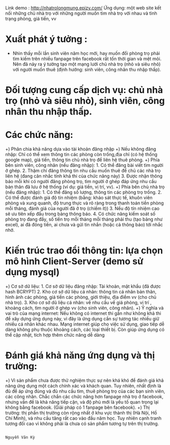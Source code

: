 Link demo : http://nhatrolongmung.epizy.com/
Ứng dụng: một web site kết nối những chủ nhà trọ với những người muốn tìm nhà trọ với nhau và tình trạng phòng, giá tiền, vv
# Xuất phát ý tưởng :
 - Nhìn thấy mỗi lần sinh viên năm học mới, hay muốn đổi phòng trọ phải tìm kiếm trên nhiều fanpage trên facebook rất tốn thời gian và mệt mỏi. Nên đã nảy ra ý tưởng tạo một mạng lưới chủ nhà trọ (nhỏ và siêu nhỏ) với người muốn thuê (định hướng: sinh viên, công nhân thu nhập thấp).
# Đối tượng cung cấp dịch vụ: chủ nhà trọ (nhỏ và siêu nhỏ), sinh viên, công nhân thu nhập thấp.
# Các chức năng:
  +) Phân chia khả năng dựa vào tài khoản đăng nhập
  +) Nếu không đăng nhập: Chỉ có thể xem thông tin các phòng còn trống,địa chỉ (có hệ thống google map), giá tiền, thông tin chủ nhà trọ để liên hệ thuê phòng.
  +) Phía bên sinh viên, công nhân (nếu đăng nhập):
    1. Có thể đăng bài viết tìm người ở ghép.
    2. Thậm chí đăng thông tin nhu cầu muốn thuê để chủ các nhà trọ liên hệ (đang cân nhắc tính khả thi của chức năng này)
    3. Được nhận thông báo mỗi khi có người đăng phòng trọ, tìm người ở ghép đáp ứng nhu cầu bản thân đã lưu ở hệ thống (ví dụ: giá tiền, vị trí, vv).
  +) Phía bên chủ nhà trọ (nếu đăng nhập):
    1. Có thể đăng số lượng, thông tin các phòng trọ trống.
    2. Có thể được đánh giá độ tín nhiệm (bằng: khảo sát thực tế, khuôn viên phòng và xung quanh, độ trung thực và rõ ràng trong thanh toán tiền phòng mỗi tháng, đánh giá của người đã ở trọ (chiếm ít))
    3. Nếu độ tín nhiệm cao sẽ ưu tiên xếp đầu trong bảng thông báo.
    4. Có chức năng kiểm soát số phòng trọ đang đầy, số tiền trọ mỗi tháng mỗi tháng phải thu (tạo bảng như excel), ai đã đóng tiền, ai chưa và gửi tin nhắn (hoặc cả thông báo) tới nhắc nhở.
# Kiến trúc trao đổi thông tin: lựa chọn mô hình Client-Server (demo sử dụng mysql)
  +) Cơ sở dữ liệu:
    1. Cơ sở dữ liệu đăng nhập: Tài khoản, mật khẩu (đã được hash BCRYPT)
    2. Kho cơ sở dữ liệu cá nhân: thông tin cá nhân bản thân, hình ảnh các phòng, giá tiền các phòng, giới thiệu, địa điểm vv (cho chủ nhà trọ).
    3. Kho cơ sở dũ liệu cá nhân: về nhu cầu về giá phòng, vị trí , khoảng cách, tìm người ở ghép vv (cho sinh viên, công nhân).
  +) Ý nghĩa và vai trò của mạng internet: Nếu không có internet thi gần như không khả thi để xây dựng ứng dụng này, vì đây là ứng dụng cần sự tương tác nhiều giữ nhiều cá nhân khác nhau. Mạng internet giúp cho việc sử dụng, giao tiếp dễ dàng không phụ thuộc khoảng cách, các loại thiết bị. Còn giúp ứng dụng có thể cập nhật, tích hợp thêm chức năng dễ dàng
# Đánh giá khả năng ứng dụng và thị trường:
  +) Vì sản phẩm chưa được thử nghiệm thực sự nên khá khó để đánh giá khả năng ứng dụng một cách chính xác và khách quan. Tuy nhiên, nhất định là đủ để áp ứng đúng và đủ nhu cầu tìm, thuê phòng trọ của các bạn sinh viên, các công nhân. Chắc chắn các chức năng hơn fanpage nhà trọ ở facebook, nhưng vấn đề là khả năng tiếp cận, và độ phủ mới là yếu tố quan trọng lại không bằng facebook. (Giải pháp có 1 fanpage bên facebook).
  +) Thị trường: thị phần thị trường còn rộng nhất ở khu vực thành thị (Hà Nội, Hồ Chí Minh), và nhu cầu tăng rất cao vào đầu năm học. Tuy nhiên cạnh tranh tương đối cao vì không phải là chưa có sản phẩm tương tự trên thị trường.
                                                                        
                                                                                                 Nguyễn Văn Kỳ

